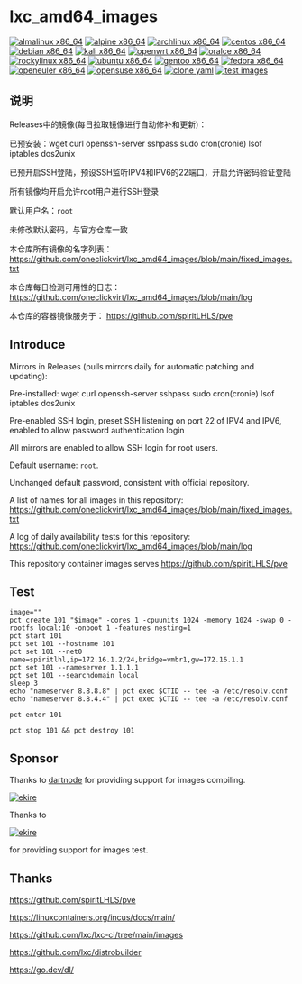 # lxc_amd64_images

[![almalinux x86_64](https://github.com/oneclickvirt/lxc_amd64_images/actions/workflows/almalinux_x86_64.yml/badge.svg)](https://github.com/oneclickvirt/lxc_amd64_images/actions/workflows/almalinux_x86_64.yml) [![alpine x86_64](https://github.com/oneclickvirt/lxc_amd64_images/actions/workflows/alpine_x86_64.yml/badge.svg)](https://github.com/oneclickvirt/lxc_amd64_images/actions/workflows/alpine_x86_64.yml) [![archlinux x86_64](https://github.com/oneclickvirt/lxc_amd64_images/actions/workflows/archlinux_x86_64.yml/badge.svg)](https://github.com/oneclickvirt/lxc_amd64_images/actions/workflows/archlinux_x86_64.yml) [![centos x86_64](https://github.com/oneclickvirt/lxc_amd64_images/actions/workflows/centos_x86_64.yml/badge.svg)](https://github.com/oneclickvirt/lxc_amd64_images/actions/workflows/centos_x86_64.yml) [![debian x86_64](https://github.com/oneclickvirt/lxc_amd64_images/actions/workflows/debian_x86_64.yml/badge.svg)](https://github.com/oneclickvirt/lxc_amd64_images/actions/workflows/debian_x86_64.yml) [![kali x86_64](https://github.com/oneclickvirt/lxc_amd64_images/actions/workflows/kali_x86_64.yml/badge.svg)](https://github.com/oneclickvirt/lxc_amd64_images/actions/workflows/kali_x86_64.yml) [![openwrt x86_64](https://github.com/oneclickvirt/lxc_amd64_images/actions/workflows/openwrt_x86_64.yml/badge.svg)](https://github.com/oneclickvirt/lxc_amd64_images/actions/workflows/openwrt_x86_64.yml) [![oralce x86_64](https://github.com/oneclickvirt/lxc_amd64_images/actions/workflows/oralce_x86_64.yml/badge.svg)](https://github.com/oneclickvirt/lxc_amd64_images/actions/workflows/oralce_x86_64.yml) [![rockylinux x86_64](https://github.com/oneclickvirt/lxc_amd64_images/actions/workflows/rockylinux_x86_64.yml/badge.svg)](https://github.com/oneclickvirt/lxc_amd64_images/actions/workflows/rockylinux_x86_64.yml) [![ubuntu x86_64](https://github.com/oneclickvirt/lxc_amd64_images/actions/workflows/ubuntu_x86_64.yml/badge.svg)](https://github.com/oneclickvirt/lxc_amd64_images/actions/workflows/ubuntu_x86_64.yml) [![gentoo x86_64](https://github.com/oneclickvirt/lxc_amd64_images/actions/workflows/gentoo_x86_64.yml/badge.svg)](https://github.com/oneclickvirt/lxc_amd64_images/actions/workflows/gentoo_x86_64.yml) [![fedora x86_64](https://github.com/oneclickvirt/lxc_amd64_images/actions/workflows/fedora_x86_64.yml/badge.svg)](https://github.com/oneclickvirt/lxc_amd64_images/actions/workflows/fedora_x86_64.yml) [![openeuler x86_64](https://github.com/oneclickvirt/lxc_amd64_images/actions/workflows/openeuler_x86_64.yml/badge.svg)](https://github.com/oneclickvirt/lxc_amd64_images/actions/workflows/openeuler_x86_64.yml) [![opensuse x86_64](https://github.com/oneclickvirt/lxc_amd64_images/actions/workflows/opensuse_x86_64.yml/badge.svg)](https://github.com/oneclickvirt/lxc_amd64_images/actions/workflows/opensuse_x86_64.yml) [![clone yaml](https://github.com/oneclickvirt/lxc_amd64_images/actions/workflows/clone_yaml.yml/badge.svg)](https://github.com/oneclickvirt/lxc_amd64_images/actions/workflows/clone_yaml.yml) [![test images](https://github.com/oneclickvirt/lxc_amd64_images/actions/workflows/test.yml/badge.svg)](https://github.com/oneclickvirt/lxc_amd64_images/actions/workflows/test.yml)

## 说明

Releases中的镜像(每日拉取镜像进行自动修补和更新)：

已预安装：wget curl openssh-server sshpass sudo cron(cronie) lsof iptables dos2unix

已预开启SSH登陆，预设SSH监听IPV4和IPV6的22端口，开启允许密码验证登陆

所有镜像均开启允许root用户进行SSH登录

默认用户名：```root```

未修改默认密码，与官方仓库一致

本仓库所有镜像的名字列表：https://github.com/oneclickvirt/lxc_amd64_images/blob/main/fixed_images.txt

本仓库每日检测可用性的日志：https://github.com/oneclickvirt/lxc_amd64_images/blob/main/log

本仓库的容器镜像服务于： https://github.com/spiritLHLS/pve

## Introduce

Mirrors in Releases (pulls mirrors daily for automatic patching and updating):

Pre-installed: wget curl openssh-server sshpass sudo cron(cronie) lsof iptables dos2unix

Pre-enabled SSH login, preset SSH listening on port 22 of IPV4 and IPV6, enabled to allow password authentication login

All mirrors are enabled to allow SSH login for root users.

Default username: ```root```.

Unchanged default password, consistent with official repository.

A list of names for all images in this repository: https://github.com/oneclickvirt/lxc_amd64_images/blob/main/fixed_images.txt

A log of daily availability tests for this repository: https://github.com/oneclickvirt/lxc_amd64_images/blob/main/log

This repository container images serves https://github.com/spiritLHLS/pve

## Test

```
image=""
pct create 101 "$image" -cores 1 -cpuunits 1024 -memory 1024 -swap 0 -rootfs local:10 -onboot 1 -features nesting=1
pct start 101
pct set 101 --hostname 101
pct set 101 --net0 name=spiritlhl,ip=172.16.1.2/24,bridge=vmbr1,gw=172.16.1.1
pct set 101 --nameserver 1.1.1.1
pct set 101 --searchdomain local
sleep 3
echo "nameserver 8.8.8.8" | pct exec $CTID -- tee -a /etc/resolv.conf
echo "nameserver 8.8.4.4" | pct exec $CTID -- tee -a /etc/resolv.conf
```

```
pct enter 101
```

```
pct stop 101 && pct destroy 101
```

## Sponsor

Thanks to [dartnode](https://dartnode.com/?via=server) for providing support for images compiling.

<a href="https://dartnode.com/?via=server" target="_blank">
  <img src="https://snaju.com/assets/img/logo_dark.svg" alt="ekire">
</a>

Thanks to 

<a href="https://ekire.net/" target="_blank">
  <img src="https://ekire.net/assets/img/bl.png" alt="ekire">
</a>

for providing support for images test.

## Thanks

https://github.com/spiritLHLS/pve

https://linuxcontainers.org/incus/docs/main/

https://github.com/lxc/lxc-ci/tree/main/images

https://github.com/lxc/distrobuilder

https://go.dev/dl/
